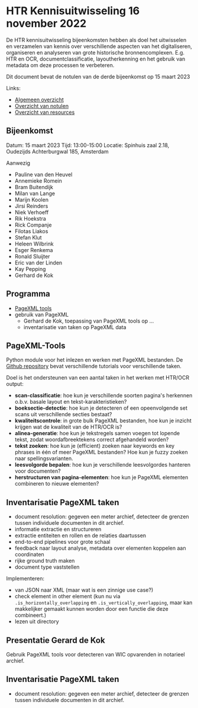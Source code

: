 # HTR Kennisuitwisseling 16 november 2022

De HTR kennisuitwisseling bijeenkomsten hebben als doel het uitwisselen en verzamelen van kennis over verschillende aspecten van het digitaliseren, organiseren en analyseren van grote historische bronnencomplexen. E.g. HTR en OCR, documentclassificatie, layoutherkenning en het gebruik van metadata om deze processen te verbeteren.

Dit document bevat de notulen van de derde bijeenkomst op 15 maart 2023

Links:
- [Algemeen overzicht](https://github.com/marijnkoolen/HTR-knowledge-exchange)
- [Overzicht van notulen](../meeting_notes)
- [Overzicht van resources](../resources)

## Bijeenkomst

Datum: 15 maart 2023
Tijd: 13:00-15:00
Locatie: Spinhuis zaal 2.18, Oudezijds Achterburgwal 185, Amsterdam



Aanwezig

- Pauline van den Heuvel
- Annemieke Romein
- Bram Buitendijk
- Milan van Lange
- Marijn Koolen
- Jirsi Reinders
- Niek Verhoeff
- Rik Hoekstra
- Rick Companje
- Filotas Liakos
- Stefan Klut
- Heleen Wilbrink
- Esger Renkema
- Ronald Sluijter
- Eric van der Linden
- Kay Pepping
- Gerhard de Kok

## Programma

- [PageXML tools](https://github.com/knaw-huc/pagexml)
- gebruik van PageXML
    - Gerhard de Kok, toepassing van PageXML tools op ...
    - inventarisatie van taken op PageXML data

## PageXML-Tools


Python module voor het inlezen en werken met PageXML bestanden. De [Github repository](https://github.com/knaw-huc/pagexml) bevat verschillende tutorials voor verschillende taken.

Doel is het ondersteunen van een aantal taken in het werken met HTR/OCR output:
- **scan-classificatie**: hoe kun je verschillende soorten pagina's herkennen o.b.v. basale layout en tekst-karakteristieken?
- **boeksectie-detectie**: hoe kun je detecteren of een opeenvolgende set scans uit verschillende secties bestaat?
- **kwaliteitscontrole**: in grote bulk PageXML bestanden, hoe kun je inzicht krijgen wat de kwaliteit van de HTR/OCR is?
- **alinea-generatie**: hoe kun je tekstregels samen voegen tot lopende tekst, zodat woordafbreektekens correct afgehandeld worden?
- **tekst zoeken**: hoe kun je (efficient) zoeken naar keywords en key phrases in één of meer PageXML bestanden? Hoe kun je fuzzy zoeken naar spellingsvarianten.
- **leesvolgorde bepalen**: hoe kun je verschillende leesvolgordes hanteren voor documenten?
- **herstructuren van pagina-elementen**: hoe kun je PageXML elementen combineren to nieuwe elementen?

## Inventarisatie PageXML taken

- document resolution: gegeven een meter archief, detecteer de grenzen tussen individuele documenten in dit archief.
- informatie extractie en structureren
- extractie entiteiten en rollen en de relaties daartussen
- end-to-end pipelines voor grote schaal
- feedback naar layout analyse, metadata over elementen koppelen aan coordinaten
- rijke ground truth maken
- document type vaststellen



Implementeren:

- van JSON naar XML (maar wat is een zinnige use case?)
- check element in other element (kun nu via `.is_horizontally_overlapping` en `.is_vertically_overlapping`, maar kan makkelijker gemaakt kunnen worden door een functie die deze combineert.)
- lezen uit directory

## Presentatie Gerard de Kok

Gebruik PageXML tools voor detecteren van WIC opvarenden in notarieel archief.

## Inventarisatie PageXML taken

- document resolution: gegeven een meter archief, detecteer de grenzen tussen individuele documenten in dit archief.


